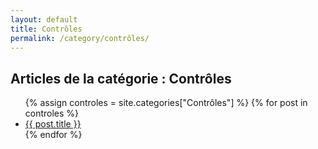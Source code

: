 ```yaml
---
layout: default
title: Contrôles
permalink: /category/contrôles/
---
```


<h2>Articles de la catégorie : Contrôles</h2>

<ul>
  {% assign controles = site.categories["Contrôles"] %}
  {% for post in controles %}
    <li>
      <a href="{{ site.baseurl }}{{ post.url }}">{{ post.title }}</a>
    </li>
  {% endfor %}
</ul>

